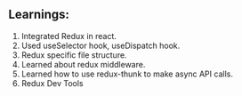 ## Learnings:
1) Integrated Redux in react.
2) Used useSelector hook, useDispatch hook.
3) Redux specific file structure.
4) Learned about redux middleware.
5) Learned how to use redux-thunk to make async API calls.
6) Redux Dev Tools
